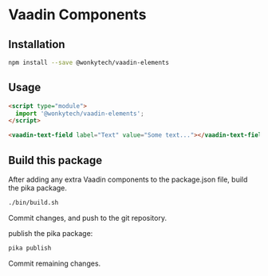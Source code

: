 # Vaadin Components

## Installation

```bash
npm install --save @wonkytech/vaadin-elements
```

## Usage

```html
<script type="module">
  import '@wonkytech/vaadin-elements';
</script>

<vaadin-text-field label="Text" value="Some text..."></vaadin-text-field>
```


## Build this package

After adding any extra Vaadin components to the package.json file, build the pika package.
```bash
./bin/build.sh
```

Commit changes, and push to the git repository.

publish the pika package: 
```bash
pika publish
```

Commit remaining changes.
